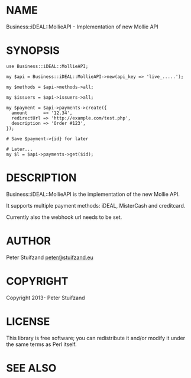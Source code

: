 # NAME

Business::iDEAL::MollieAPI - Implementation of new Mollie API

# SYNOPSIS

    use Business::iDEAL::MollieAPI;

    my $api = Business::iDEAL::MollieAPI->new(api_key => 'live_.....');

    my $methods = $api->methods->all;

    my $issuers = $api->issuers->all;

    my $payment = $api->payments->create({
      amount      => '12.34',
      redirectUrl => 'http://example.com/test.php',
      description => 'Order #123',
    });

    # Save $payment->{id} for later

    # Later...
    my $l = $api->payments->get($id);

# DESCRIPTION

Business::iDEAL::MollieAPI is the implementation of the new Mollie API.

It supports multiple payment methods: iDEAL, MisterCash and creditcard.

Currently also the webhook url needs to be set.

# AUTHOR

Peter Stuifzand <peter@stuifzand.eu>

# COPYRIGHT

Copyright 2013- Peter Stuifzand

# LICENSE

This library is free software; you can redistribute it and/or modify
it under the same terms as Perl itself.

# SEE ALSO

